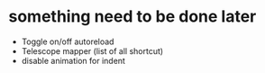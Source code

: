 # something need to be done later 

- Toggle on/off autoreload
- Telescope mapper (list of all shortcut)
- disable animation for indent
